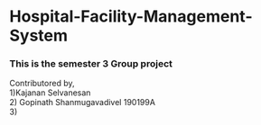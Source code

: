 # Hospital-Facility-Management-System

### This is the semester 3 Group project

Contributored by,<br/>
1)Kajanan Selvanesan <br/>
2) Gopinath Shanmugavadivel 190199A <br/>
3)
